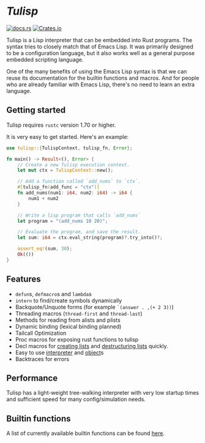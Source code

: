 # _Tulisp_

[<img alt="docs.rs" src="https://img.shields.io/docsrs/tulisp">](https://docs.rs/tulisp/latest/tulisp/)
[<img alt="Crates.io" src="https://img.shields.io/crates/v/tulisp">](https://crates.io/crates/tulisp)

Tulisp is a Lisp interpreter that can be embedded into Rust programs.  The
syntax tries to closely match that of Emacs Lisp.  It was primarily designed to
be a configuration language, but it also works well as a general purpose
embedded scripting language.

One of the many benefits of using the Emacs Lisp syntax is that we can reuse its
documentation for the builtin functions and macros.  And for people who are
already familiar with Emacs Lisp, there's no need to learn an extra language.

## Getting started

Tulisp requires `rustc` version 1.70 or higher.

It is very easy to get started.  Here's an example:

  ```rust
  use tulisp::{TulispContext, tulisp_fn, Error};

  fn main() -> Result<(), Error> {
      // Create a new Tulisp execution context.
      let mut ctx = TulispContext::new();

      // Add a function called `add_nums` to `ctx`.
      #[tulisp_fn(add_func = "ctx")]
      fn add_nums(num1: i64, num2: i64) -> i64 {
          num1 + num2
      }

      // Write a lisp program that calls `add_nums`
      let program = "(add_nums 10 20)";

      // Evaluate the program, and save the result.
      let sum: i64 = ctx.eval_string(program)?.try_into()?;

      assert_eq!(sum, 30);
      Ok(())
  }
  ```

## Features

- `defun`s, `defmacro`s and `lambda`s
- `intern` to find/create symbols dynamically
- Backquote/Unquote forms (for example `` `(answer . ,(+ 2 3)) ``)
- Threading macros (`thread-first` and `thread-last`)
- Methods for reading from alists and plists
- Dynamic binding (lexical binding planned)
- Tailcall Optimization
- Proc macros for exposing rust functions to tulisp
- Decl macros for
  [creating lists](https://docs.rs/tulisp/latest/tulisp/macro.list.html)
  and
  [destructuring lists](https://docs.rs/tulisp/latest/tulisp/macro.destruct_bind.html)
  quickly.
- Easy to use [interpreter](https://docs.rs/tulisp/latest/tulisp/struct.TulispContext.html) and [object](https://docs.rs/tulisp/latest/tulisp/struct.TulispObject.html)s
- Backtraces for errors

## Performance

Tulisp has a light-weight tree-walking interpreter with very low startup times and sufficient speed for many config/simulation needs.

## Builtin functions

A list of currently available builtin functions can be found [here](https://docs.rs/tulisp/latest/tulisp/builtin).

